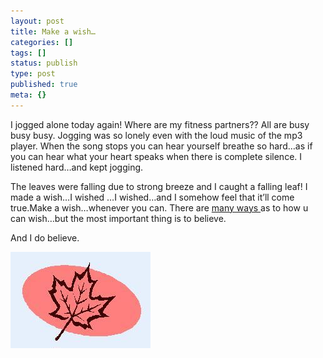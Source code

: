 ```yaml
---
layout: post
title: Make a wish…
categories: []
tags: []
status: publish
type: post
published: true
meta: {}
---
```

I jogged alone today again! Where are my fitness partners?? All are busy busy busy. Jogging was so lonely even with the loud music of the mp3 player. When the song stops you can hear yourself breathe so hard…as if you can hear what your heart speaks when there is complete silence. I listened hard…and kept jogging.

The leaves were falling due to strong breeze and I caught a falling leaf! I made a wish…I wished …I wished…and I somehow feel that it’ll come true.Make a wish…whenever you can. There are [many ways ](http://www.everything2.com/index.pl?node_id=1128237)as to how u can wish…but the most important thing is to believe.

And I do believe.

![](/img/leaf.jpg)

 
